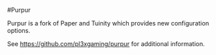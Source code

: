 #Purpur

Purpur is a fork of Paper and Tuinity which provides new configuration options.

See https://github.com/pl3xgaming/purpur for additional information.

